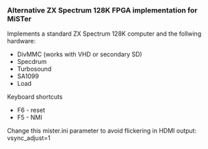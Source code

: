<h3>Alternative ZX Spectrum 128K FPGA implementation for MiSTer</h3>

<p>Implements a standard ZX Spectrum 128K computer and the follwing hardware:</p>
<ul>
<li>DivMMC (works with VHD or secondary SD)</li>
<li>Specdrum</li>
<li>Turbosound</li>
<li>SA1099</li>
<li>Load</li>
</ul>

<p>Keyboard shortcuts</p>
<ul>
<li>F6 - reset
<li>F5 - NMI
</ul>

<p>Change this mister.ini parameter to avoid flickering in HDMI output:<br />
vsync_adjust=1</p>
